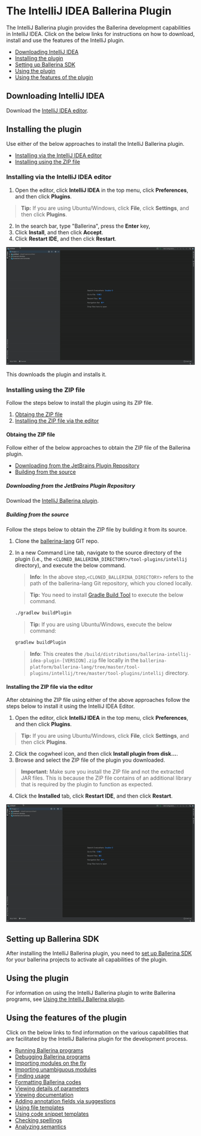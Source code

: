 # The IntelliJ IDEA Ballerina Plugin

The IntelliJ Ballerina plugin provides the Ballerina development capabilities in IntelliJ IDEA. Click on the below links for instructions on how to download, install and use the features of the IntelliJ plugin.

- [Downloading IntelliJ IDEA](#downloading-intellij-idea)
- [Installing the plugin](#installing-the-plugin)
- [Setting up Ballerina SDK](#setting-up-Ballerina-sdk) 
- [Using the plugin](#using-the-plugin)
- [Using the features of the plugin](#using-the-features-of-the-plugin)

## Downloading IntelliJ IDEA 

Download the [IntelliJ IDEA editor](https://www.jetbrains.com/idea/download/).

## Installing the plugin

Use either of the below approaches to install the IntelliJ Ballerina plugin.

- [Installing via the IntelliJ IDEA editor](#installing-via-the-intellij-idea-editor)
- [Installing using the ZIP file](#installing-using-the-zip-file)

### Installing via the IntelliJ IDEA editor

1. Open the editor, click **IntelliJ IDEA** in the top menu, click **Preferences**, and then click **Plugins**. 

> **Tip:** If you are using Ubuntu/Windows, click **File**, click **Settings**, and then click **Plugins**.

2. In the search bar, type "Ballerina", press the **Enter** key, 
3. Click **Install**, and then click **Accept**.
4. Click **Restart IDE**, and then click **Restart**.

![Install the plugin via IntelliJ IDEA](images/install-plugin-via-intellij.gif)

This downloads the plugin and installs it.

### Installing using the ZIP file

Follow the steps below to install the plugin using its ZIP file.

1. [Obtaing the ZIP file](#obtaing-the-zip-file)
2. [Installing the ZIP file via the editor](#installing-the-zip-file-via-the-editor)

#### Obtaing the ZIP file

Follow either of the below approaches to obtain the ZIP file of the Ballerina plugin.

- [Downloading from the JetBrains Plugin Repository](#downloading-from-the-jetbrains-plugin-repository)
- [Building from the source](#building-from-the-source)

##### Downloading from the JetBrains Plugin Repository

Download the [IntelliJ Ballerina plugin](https://plugins.jetbrains.com/plugin/9520-ballerina).


##### Building from the source

Follow the steps below to obtain the ZIP file by building it from its source.

1. Clone the [ballerina-lang](https://github.com/ballerina-platform/ballerina-lang) GIT repo.
2. In a new Command Line tab, navigate to the source directory of the plugin (i.e., the `<CLONED_BALLERINA_DIRECTORY>/tool-plugins/intellij` directory), and execute the below command.

    > **Info**: In the above step,`<CLONED_BALLERINA_DIRECTORY>` refers to the path of the ballerina-lang Git repository, which you cloned locally. 

    > **Tip:** You need to install [Gradle Build Tool](£https://gradle.org/) to execute the below command.

    ```bash
    ./gradlew buildPlugin
    ```
    > **Tip:** If you are using Ubuntu/Windows, execute the below command:
    ```bash
    gradlew buildPlugin
    ```

    > **Info**: This creates the `/build/distributions/ballerina-intellij-idea-plugin-[VERSION].zip` file locally in the `ballerina-platform/ballerina-lang/tree/master/tool-plugins/intellij/tree/master/tool-plugins/intellij` directory.

#### Installing the ZIP file via the editor

After obtaining the ZIP file using either of the above approaches follow the steps below to install it using the IntelliJ IDEA Editor.


1. Open the editor, click **IntelliJ IDEA** in the top menu, click **Preferences**, and then click **Plugins**. 

> **Tip:** If you are using Ubuntu/Windows, click **File**, click **Settings**, and then click **Plugins**.

2. Click the cogwheel icon, and then click **Install plugin from disk...**.
3. Browse and select the ZIP file of the plugin you downloaded.

> **Important:** Make sure you install the ZIP file and not the extracted JAR files. This is because the ZIP file contains of an additional library that is required by the plugin to function as expected.

4. Click the **Installed** tab, click **Restart IDE**, and then click **Restart**.

![Install using the Preferences option of the editor.](images/install-via-editor-preferences.gif)


## Setting up Ballerina SDK

After installing the IntelliJ Ballerina plugin, you need to [set up Ballerina SDK](set-up-ballerina-sdk.md) for your ballerina projects to activate all capabilities of the plugin. 

## Using the plugin

For information on using the IntelliJ Ballerina plugin to write Ballerina programs, see [Using the IntelliJ Ballerina plugin](using-the-intellij-plugin.md).

## Using the features of the plugin

Click on the below links to find information on the various capabilities that are facilitated by the IntelliJ Ballerina plugin for the development process.

- [Running Ballerina programs](using-intellij-plugin-features.md#running-ballerina-programs)
- [Debugging Ballerina programs](using-intellij-plugin-features.md#debugging-ballerina-programs)
- [Importing modules on the fly](using-intellij-plugin-features.md#importing-modules-on-the-fly)
- [Importing unambiguous modules](using-intellij-plugin-features.md#importing-unambiguous-modules)
- [Finding usage](using-intellij-plugin-features.md#finding-usage)
- [Formatting Ballerina codes](using-intellij-plugin-features.md#formatting-ballerina-codes)
- [Viewing details of parameters](viewing-details-of-parametyers)
- [Viewing documentation](using-intellij-plugin-features.md#viewing-documentation)
- [Adding annotation fields via suggestions](using-intellij-plugin-features.md#adding-annotation-fields-via-suggestions)
- [Using file templates](using-intellij-plugin-features.md#using-code-snippet-templates)
- [Using code snippet templates](using-intellij-plugin-features.md#using-live-templates-and-code-snippets)
- [Checking spellings](using-intellij-plugin-features.md#checking-spellings)
- [Analyzing semantics](using-intellij-plugin-features.md#analyzing-semantics)


